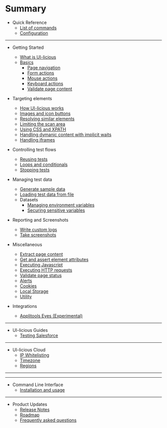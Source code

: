 # Summary

* Quick Reference
	* [List of commands](scripting/list_of_commands.md)
	* [Configuration](scripting/config.md)

---

* Getting Started
    * [What is UI-licious](README.md)
	* [Basics](scripting/basic_commands.md)
		* [Page navigation](scripting/navigation.md)
		* [Form actions](scripting/form_input.md)
		* [Mouse actions](scripting/mouse.md)
		* [Keyboard actions](scripting/keyboard.md)
		* [Validate page content](scripting/assertion.md)
	
* Targeting elements
	* [How UI-licious works](concepts/targeting.md#how-ui-licious-works)
	* [Images and icon buttons](concepts/targeting.md#targeting-graphical-elements)
	* [Resolving similar elements](concepts/targeting.md#resolving-similar-elements)
	* [Limiting the scan area](concepts/targeting.md#limiting-the-scan-area)
	* [Using CSS and XPATH](concepts/targeting.md#using-css--xpath-selectors)
	* [Handling dymanic content with implicit waits](todo.md)
	* [Handling iframes](scripting/ui_context.md#handling-iframes)

* Controlling test flows
	* [Reusing tests](scripting/sequence.md#testrun)
	* [Loops and conditionals](scripting/javascript.md)
	* [Stopping tests](scripting/sequence.md#teststop)

* Managing test data
	* [Generate sample data](scripting/sample.md)
	* [Loading test data from file](scripting/load_data_from_file.md)
	* Datasets
		* [Managing environment variables](scripting/datasets.md)
		* [Securing sensitive variables](scripting/datasets.md#securing-sensitive-test-data)

* Reporting and Screenshots
	* [Write custom logs](scripting/logging.md)
	* [Take screenshots](scripting/screenshot.md)

* Miscellaneous 
	* [Extract page content](scripting/extract.md)
	* [Get and assert element attributes](scripting/element_commands.md)
	* [Executing Javascript](scripting/executing-javascript.md)
	* [Executing HTTP requests](scripting/ui_http_commands.md)
	* [Validate page status](scripting/http_status_code_assertion.md)
	* [Alerts](scripting/alerts.md)
	* [Cookies](scripting/cookies.md)
	* [Local Storage](scripting/local_storage_command.md)
	* [Utility](scripting/utility.md)

* Integrations
	* [Applitools Eyes (Experimental)](integration/applitools.md)

---

* UI-licious Guides
	* [Testing Salesforce](guides/salesforce/getting_started.md)

---

* UI-licious Cloud
	* [IP Whitelisting](grid/ip_whitelisting.md)
	* [Timezone](grid/timezone.md)
	* [Regions](todos.md)

---

<!-- * UI-licious Studio -->
<!-- 	* [Basics](administration/web-studio-navigation.md) -->
<!-- 	* Spaces -->
<!-- 		* [Rename a space](administration/space-rename.md) -->
<!-- 		* [Creating a project](administration/project-administration.md) -->
<!-- 		* [Renaming a project](administration/project-rename.md) -->
<!-- 		* [Inviting team members](administration/space-administration.md) -->

<!-- * UI-licious Studio (Self-hosted) -->
<!-- 	* Creating users -->
<!-- 		* [Self-serve](administration/on-prem-signup.md) -->
<!-- 		* [Creation by Admin](administration/admin-signup.md) -->
    
---

* Command Line Interface
	* [Installation and usage](https://github.com/uilicious/uilicious-cli)

---

* Product Updates
	* [Release Notes](release_notes.md)
    * [Roadmap](https://trello.com/b/G80eoZU3)
	* [Frequently asked questions](faqs.md)
